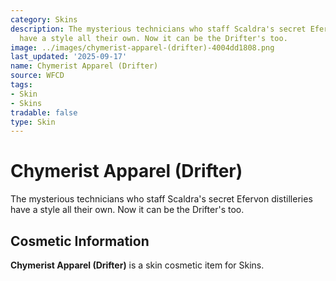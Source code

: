 ```yaml
---
category: Skins
description: The mysterious technicians who staff Scaldra's secret Efervon distilleries
  have a style all their own. Now it can be the Drifter's too.
image: ../images/chymerist-apparel-(drifter)-4004dd1808.png
last_updated: '2025-09-17'
name: Chymerist Apparel (Drifter)
source: WFCD
tags:
- Skin
- Skins
tradable: false
type: Skin
---
```


# Chymerist Apparel (Drifter)

The mysterious technicians who staff Scaldra's secret Efervon distilleries have a style all their own. Now it can be the Drifter's too.

## Cosmetic Information

**Chymerist Apparel (Drifter)** is a skin cosmetic item for Skins.

